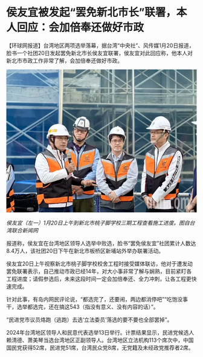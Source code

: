 # 侯友宜被发起“罢免新北市长”联署，本人回应：会加倍奉还做好市政

【环球网报道】台湾地区两项选举落幕，据台湾“中央社”、风传媒1月20日报道，脸书一个社团20日发起罢免新北市长侯友宜联署，侯友宜对此回应称，他本人对新北市市政工作非常了解，会加倍奉还做好市政。

![a2ede9547409de2e8f52d5faf3ac516c.jpg](https://raw.githubusercontent.com/qqhsx/qqnews_image/main/2024/01/21/侯友宜被发起“罢免新北市长”联署，本人回应：会加倍奉还做好市政/a2ede9547409de2e8f52d5faf3ac516c.jpg)

_侯友宜（左一）1月20日上午到新北市桃子脚学校三期工程查看施工进度。图自台湾联合新闻网_

报道称，侯友宜在台湾地区领导人选举中败选，脸书“罢免侯友宜”社团累计人数达8.4万人，该社团20日下午在新北市板桥区新埔站外举办联署活动。

侯友宜20日上午视察新北市桃子脚学校校舍工程时接受媒体联访，他对于遭发动罢免联署表示，自己推动市政已经14年，对大小事非常了解与娴熟，目前紧盯各工程进度；请假参选后，未来这段时间一定会加倍奉还、全力冲刺，让各工程更快速完成。

针对此事，有岛内网民评论说，“都选完了，还要闹，两边都消停吧”“吃饱没事干，选举都选完，还在搞这543（指没有意义、没有内容的话）”。

“民进党市议员烙跑（逃跑）去选‘立法委员’落选的要不要也全部罢掉”。

2024年台湾地区领导人和民意代表选举13日举行。计票结果显示，民进党候选人赖清德、萧美琴当选台湾地区正副领导人。台湾地区立法机构113个席次中，中国国民党获得52席，民进党51席，台湾民众党8席，无党籍及未经政党推荐者2席。

